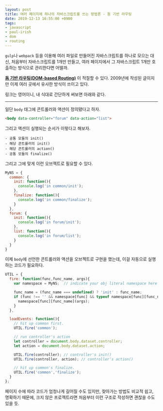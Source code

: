 ```yaml
---
layout: post
title: 여러 페이지에 하나의 자바스크립트를 쓰는 방법론 - 돔 기반 라우팅
date: 2019-12-13 16:55:00 +0900
tags:
- javascript
- paul-irish
- dom
- routing
---
```


`gulp`나 `webpack` 등을 이용해 여러 파일로 만들어진 자바스크립트를 하나로 모으는 대신, 처음부터 자바스크립트를 1개만 만들고, 여러 페이지에서 그 자바스크립트 1개만 호출하는 방식으로 관리한다면 어떨까.

[**돔 기반 라우팅(DOM-based Routing)**](https://www.paulirish.com/2009/markup-based-unobtrusive-comprehensive-dom-ready-execution/) 이 적절할 수 있다. 2009년에 작성된 글이지만 이제 여러 곳에서 유사한 방식이 쓰이고 있다.

링크는 영어이니, 내 식대로 간단하게 써보면 아래와 같다.

---

일단 `body` 태그에 콘트롤러와 액션이 정의됐다고 하자.

```html
<body data-controller="forum" data-action="list">
```

그리고 액션이 실행되는 순서가 이렇다고 해보자.

```
- 공통 모듈의 init()
- 해당 콘트롤러의 init()
- 해당 콘트롤러의 action()
- 공통 모듈의 finalize()
```

그리고 그에 맞게 이런 오브젝트로 필요할 수 있다.

```javascript
MyNS = {
  common: {
    init: function(){
      console.log('in common/init');
    },
    finalize: function(){
      console.log('in common/finalize');
    }
  },
  forum: {
    init: function(){
      console.log('in forum/init');
    },
    list: function(){
      console.log('in forum/list');
    }
  }
}
```

이제 `body`에 선언한 콘트롤러와 액션을 오브젝트로 구현을 했는데, 이걸 자동으로 실행하는 코드가 필요하다.

```javascript
UTIL = {
  fire: function(func,func_name, args){
    var namespace = MyNS;  // indicate your obj literal namespace here

    func_name = (func_name === undefined) ? 'init' : func_name;
    if (func !== '' && namespace[func] && typeof namespace[func][func_name] == 'function'){
      namespace[func][func_name](args);
    }
  }, 

  loadEvents: function(){
    // hit up common first.
    UTIL.fire('common');

    // run controller's action
    let controller = document.body.dataset.controller;
    let action = document.body.dataset.action;

    UTIL.fire(controller); // controller's init()
    UTIL.fire(controller, action); // controller's action()

    // hit up common's finalize.
    UTIL.fire('common','finalize');
  }
};
```

페이지 수에 따라 코드가 엄청나게 길어질 수도 있지만, 찾아가는 방법도 비교적 쉽고, 명확하기 때문에, 크지 않은 프로젝트라면 처음부터 이런 구조로 작성하면 괜찮을 수도 있을 듯.